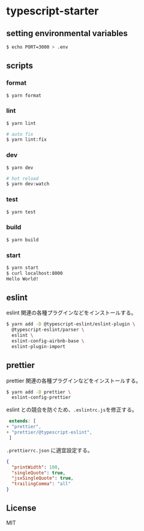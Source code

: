 # typescript-starter

## setting environmental variables

```bash
$ echo PORT=3000 > .env
```

## scripts

### format

```bash
$ yarn format
```

### lint

```bash
$ yarn lint

# auto fix
$ yarn lint:fix
```

### dev

```bash
$ yarn dev

# hot reload
$ yarn dev:watch
```

### test

```bash
$ yarn test
```

### build

```bash
$ yarn build
```

### start

```bash
$ yarn start
$ curl localhost:8000
Hello World!
```

## eslint

eslint 関連の各種プラグインなどをインストールする。

```bash
$ yarn add -D @typescript-eslint/eslint-plugin \
  @typescript-eslint/parser \
  eslint \
  eslint-config-airbnb-base \
  eslint-plugin-import
```

## prettier

prettier 関連の各種プラグインなどをインストールする。

```bash
$ yarn add -D prettier \
  eslint-config-prettier
```

eslint との競合を防ぐため、`.eslintrc.js`を修正する。

```diff:.eslintrc.js
 extends: [
+ "prettier",
+ "prettier/@typescript-eslint",
 ]
```

`.prettierrc.json` に適宜設定する。

```json:.prettierrc.json
{
  "printWidth": 100,
  "singleQuote": true,
  "jsxSingleQuote": true,
  "trailingComma": "all"
}
```

## License

MIT
